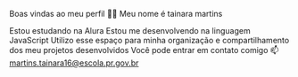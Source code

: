Boas vindas ao meu perfil 💙💙
Meu nome é tainara martins

Estou estudando na Alura
Estou me desenvolvendo na linguagem JavaScript
Utilizo esse espaço para minha organização e compartilhamento dos meu projetos desenvolvidos
Você pode entrar em contato comigo 📫
martins.tainara16@escola.pr.gov.br

